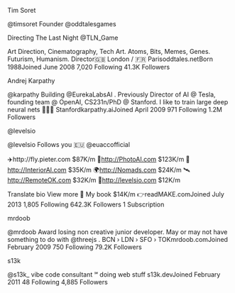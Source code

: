 Tim Soret

@timsoret
Founder
@oddtalesgames

Directing The Last Night
@TLN_Game

Art Direction, Cinematography, Tech Art.
Atoms, Bits, Memes, Genes.
Futurism, Humanism.
Director🇬🇧 London / 🇫🇷 Parisoddtales.netBorn 1988Joined June 2008
7,020 Following
41.3K Followers

Andrej Karpathy

@karpathy
Building
@EurekaLabsAI
. Previously Director of AI @ Tesla, founding team @ OpenAI, CS231n/PhD @ Stanford. I like to train large deep neural nets 🧠🤖💥
Stanfordkarpathy.aiJoined April 2009
971 Following
1.2M Followers

@levelsio

@levelsio
Follows you
🇪🇺
@euaccofficial

✈️http://fly.pieter.com $87K/m
📸http://PhotoAI.com $123K/m
🏡http://InteriorAI.com $35K/m
🌍http://Nomads.com $24K/m
🛰http://RemoteOK.com $32K/m
👙http://levelsio.com $12K/m

Translate bio
View more
📕 My book $14K/m 👉readMAKE.comJoined July 2013
1,805 Following
642.3K Followers
1 Subscription

mrdoob

@mrdoob
Award losing non creative junior developer.
May or may not have something to do with
@threejs
.
BCN › LDN › SFO › TOKmrdoob.comJoined February 2009
750 Following
79.2K Followers

s13k

@s13k\_
vibe code consultant ℠
doing web stuff
s13k.devJoined February 2011
48 Following
4,885 Followers
